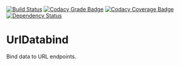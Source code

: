 [![Build Status](https://travis-ci.org/dannil/UrlDatabind.svg?branch=dev)](https://travis-ci.org/dannil/UrlDatabind)
[![Codacy Grade Badge](https://api.codacy.com/project/badge/grade/2cfc8df60fd14ceb8b1400bfe047dfdf)](https://www.codacy.com/app/dannil/UrlDatabind)
[![Codacy Coverage Badge](https://api.codacy.com/project/badge/coverage/2cfc8df60fd14ceb8b1400bfe047dfdf)](https://www.codacy.com/app/dannil/UrlDatabind)
[![Dependency Status](https://www.versioneye.com/user/projects/56ae60a77e03c700377e01b1/badge.svg?style=flat)](https://www.versioneye.com/user/projects/56ae60a77e03c700377e01b1)

# UrlDatabind

Bind data to URL endpoints.